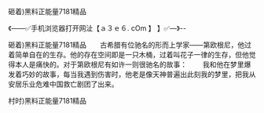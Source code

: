 砸着)黑料正能量7181精品

《——✅手机浏览器打开网沚【ａ３ｅ６. cOm 】 】✅—》--

砸着)黑料正能量7181精品　　古希腊有位驰名的形而上学家——第欧根尼，他过着简单自在的生存。他的存在空间即是一只木桶，过着叫花子一律的生存，但他觉得本人是痛快的。对于第欧根尼有如许一则很驰名的故事：
　　我和他在梦里爆发着巧妙的故事，每当我遇到伤害时，他老是像天神普遍出此刻我的梦里，把我从安居乐业危难中国救亡剧团了出来。





村时)黑料正能量7181精品
